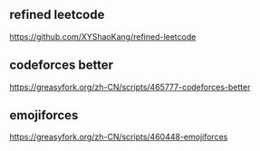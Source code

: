 ## refined leetcode

https://github.com/XYShaoKang/refined-leetcode

## codeforces better

https://greasyfork.org/zh-CN/scripts/465777-codeforces-better

## emojiforces

https://greasyfork.org/zh-CN/scripts/460448-emojiforces